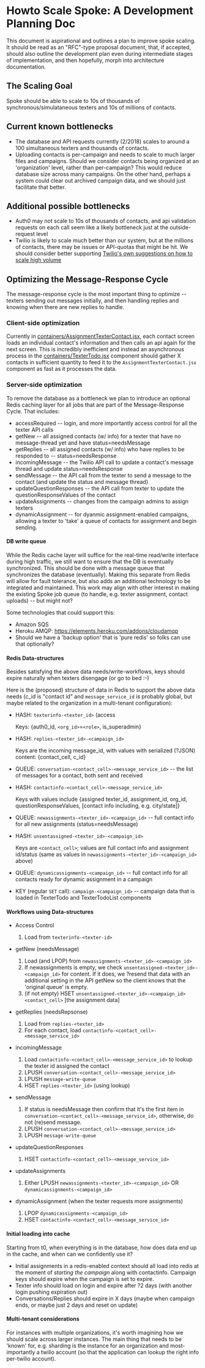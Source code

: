 # Howto Scale Spoke: A Development Planning Doc

This document is aspirational and outlines a plan to improve spoke scaling.
It should be read as an "RFC"-type proposal document, that, if accepted,
should also outline the development plan even during intermediate stages
of implementation, and then hopefully, morph into architecture documentation.

## The Scaling Goal

Spoke should be able to scale to 10s of thousands of synchronous/simulataneous
texters and 10s of millions of contacts.

## Current known bottlenecks

* The database and API requests currently (2/2018) scales to around a 100 simultaneous
  texters and thousands of contacts.
* Uploading contacts is per-campaign and needs to scale to much larger files and campaigns.
  Should we consider contacts being organized at an 'organization' level, rather than per-campaign?
  This would reduce database size across many campaigns.  On the other hand, perhaps a system
  could clear out archived campaign data, and we should just facilitate that better.

## Additional possible bottlenecks

* Auth0 may not scale to 10s of thousands of contacts, and api validation requests
  on each call seem like a likely bottleneck just at the outside-request level
* Twilio is likely to scale much better than our system, but at the millions of
  contacts, there may be issues or API-quotas that might be hit.  We should consider
  better supporting [Twilio's own suggestions on how to scale high volume](https://www.twilio.com/blog/2017/07/handling-high-volume-inbound-sms-and-webhooks-with-twilio-functions-and-amazon-sqs.html)

## Optimizing the Message-Response Cycle

The message-response cycle is the most important thing to optimize -- texters sending out
messages initially, and then handling replies and knowing when there are new replies to handle.


### Client-side optimization

Currently in [containers/AssignmentTexterContact.jsx](https://github.com/MoveOnOrg/Spoke/blob/main/src/containers/AssignmentTexterContact.jsx),
each contact screen loads an individual contact's information and then calls an api again for the next screen.  This is
incredibly inefficient and instead an asynchronous process in the 
[containers/TexterTodo.jsx](https://github.com/MoveOnOrg/Spoke/blob/main/src/containers/TexterTodo.jsx) component should gather
X contacts in sufficient quantity to feed it to the `AssignmentTexterContact.jsx` component as fast as it processes the data.

### Server-side optimization

To remove the database as a bottleneck we plan to introduce an optional Redis caching layer for all jobs that
are part of the Message-Response Cycle.  That includes:

* accessRequired -- login, and more importantly access control for all the texter API calls
* getNew -- all assigned contacts (w/ info) for a texter that have no message-thread yet and have status=needsMessage
* getReplies -- all assigned contacts (w/ info) who have replies to be responded to -- status=needsResponse
* incomingMessage -- the Twilio API call to update a contact's message thread and update status=needsResponse
* sendMessage -- the API call from the texter to send a message to the contact (and update the status and message thread)
* updateQuestionResponses -- the API call from texter to update the questionResponseValues of the contact
* updateAssignments -- changes from the campaign admins to assign texters
* dynamicAssignment -- for dyanmic assignment-enabled campaigns, allowing a texter to 'take' a queue of contacts for assignment and begin sending.

#### DB write queue

While the Redis cache layer will suffice for the real-time read/write
interface during high traffic, we still want to ensure that the DB is
eventually synchronized.  This should be done with a message queue
that synchronizes the database (eventually).  Making this separate
from Redis will allow for fault tolerance, but also adds an additional
technology to be integrated and maintained.  This work may align with
other interest in making the existing Spoke job queue (to handle,
e.g. texter assignment, contact uploads) -- but might not?

Some technologies that could support this:
* Amazon SQS
* Heroku AMQP: https://elements.heroku.com/addons/cloudamqp
* Should we have a 'backup option' that is 'pure redis' so folks can use that optionally?



#### Redis Data-structures

Besides satisfying the above data needs/write-workflows, keys should expire
naturally when texters disengage (or go to bed :-)

Here is the (proposed) structure of data in Redis to support the above data needs (c_id is "contact id" and `message_service_id` is probably global, but maybe related to the organization in a multi-tenant configuration):

* HASH: `texterinfo-<texter_id>` (access

  Keys: {auth0_id, `<org_id>`=`<role>`, is_superadmin}

* HASH: `replies-<texter_id>-<campaign_id>`

  Keys are the incoming message_id, with values with serialized (?JSON) content: {contact_cell, c_id}

* QUEUE: `conversation-<contact_cell>-<message_service_id>` -- the list of messages for a contact, both sent and received

* HASH: `contactinfo-<contact_cell>-<message_service_id>`

  Keys with values include {assigned texter_id, assignment_id, org_id, questionResponseValues, [contact info including, e.g. city/state]}

* QUEUE: `newassignments-<texter_id>-<campaign_id>` -- full contact info for all new assignments (status=needsMessage)

* HASH: `unsentassigned-<texter_id>-<campaign_id>`

  Keys are `<contact_cell>`; values are full contact info and assignment id/status
  (same as values in `newassignments-<texter_id>-<campaign_id>` above)

* QUEUE: `dynamicassignments-<campaign_id>` -- full contact info for all contacts ready for dynamic assignment in a campaign

* KEY (regular `SET` call): `campaign-<campaign_id>` -- campaign data that is loaded in TexterTodo and TexterTodoList components

#### Workflows using Data-structures

* Access Control

  1. Load from `texterinfo-<texter-id>`

* getNew (needsMessage)

  1. Load (and LPOP) from `newassignments-<texter_id>-<campaign_id>`
  2. If newassignments is empty, we check `unsentassigned-<texter_id>-<campaign_id>` for content.  If it does, we ?resend that data with an additional setting in the API getNew so the client knows that the 'original queue' is empty.
  3. (if not empty) HSET `unsentassigned-<texter_id>-<campaign_id>` `<contact_cell>` [the assignment data]


* getReplies (needsRepsonse)

  1. Load from `replies-<texter_id>`
  2. For each contact, load `contactinfo-<contact_cell>-<message_service_id>`

* incomingMessage

  1. Load `contactinfo-<contact_cell>-<message_service_id>` to lookup the texter id assigned the contact
  2. LPUSH `conversation-<contact_cell>-<message_service_id>`
  3. LPUSH `message-write-queue`
  4. HSET `replies-<texter_id>` (using lookup)

* sendMessage

  1. If status is needsMessage then confirm that it's the first item in `conversation-<contact_cell>-<message_service_id>`, otherwise, do not (re)send message.
  2. LPUSH `conversation-<contact_cell>-<message_service_id>`
  3. LPUSH `message-write-queue`

* updateQuestionResponses

  1. HSET `contactinfo-<contact_cell>-<message_service_id>`

* updateAssignments

  1. Either LPUSH `newassignments-<texter_id>-<campaign_id>` OR `dynamicassignments-<campaign_id>`

* dynamicAssignment (when the texter requests more assignments)

  1. LPOP `dynamicassignments-<campaign_id>`
  2. HSET `contactinfo-<contact_cell>-<message_service_id>`


#### Initial loading into cache

Starting from t0, when everything is in the database, how does data end up
in the cache, and when can we confidently use it?

* Initial assignments in a redis-enabled context should all load into
  redis at the moment of *starting the campaign* along with contactinfo.  Campaign keys should
  expire when the campaign is set to expire.
* Texter info should load on login and expire after ?2 days (with another login
  pushing expiration out)
* Conversations/Replies should expire in X days
  (maybe when campaign ends, or maybe just 2 days and reset on update)

#### Multi-tenant considerations

For instances with multiple organizations, it's worth imagining how we should
scale across larger instances.  The main thing that needs to be 'known' for, e.g.
sharding is the instance for an organization and most-importantly a twilio account
(so that the application can lookup the right info per-twilio account).

